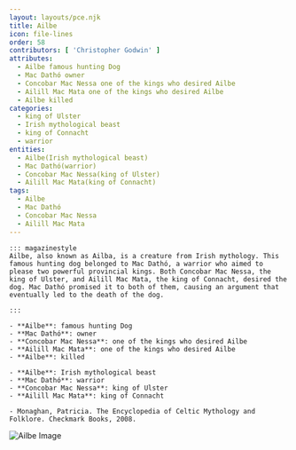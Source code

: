 ```yaml
---
layout: layouts/pce.njk
title: Ailbe
icon: file-lines
order: 58
contributors: [ 'Christopher Godwin' ]
attributes:
  - Ailbe famous hunting Dog
  - Mac Dathó owner
  - Concobar Mac Nessa one of the kings who desired Ailbe
  - Ailill Mac Mata one of the kings who desired Ailbe
  - Ailbe killed
categories:
  - king of Ulster
  - Irish mythological beast
  - king of Connacht
  - warrior
entities:
  - Ailbe(Irish mythological beast)
  - Mac Dathó(warrior)
  - Concobar Mac Nessa(king of Ulster)
  - Ailill Mac Mata(king of Connacht)
tags:
  - Ailbe
  - Mac Dathó
  - Concobar Mac Nessa
  - Ailill Mac Mata
---
```

``` tab [group1:Info]
::: magazinestyle
Ailbe, also known as Ailba, is a creature from Irish mythology. This famous hunting dog belonged to Mac Dathó, a warrior who aimed to please two powerful provincial kings. Both Concobar Mac Nessa, the king of Ulster, and Ailill Mac Mata, the king of Connacht, desired the dog. Mac Dathó promised it to both of them, causing an argument that eventually led to the death of the dog.

:::
```
``` tab [group1:Attributes]
- **Ailbe**: famous hunting Dog
- **Mac Dathó**: owner
- **Concobar Mac Nessa**: one of the kings who desired Ailbe
- **Ailill Mac Mata**: one of the kings who desired Ailbe
- **Ailbe**: killed
```
``` tab [group1:Entities]
- **Ailbe**: Irish mythological beast
- **Mac Dathó**: warrior
- **Concobar Mac Nessa**: king of Ulster
- **Ailill Mac Mata**: king of Connacht
```
``` tab [group1:Sources]
- Monaghan, Patricia. The Encyclopedia of Celtic Mythology and Folklore. Checkmark Books, 2008.
```
![Ailbe Image](['https://upload.wikimedia.org/wikipedia/commons/thumb/8/8a/StAilbe%27sChurchEmly.JPG/1200px-StAilbe%27sChurchEmly.JPG'])
